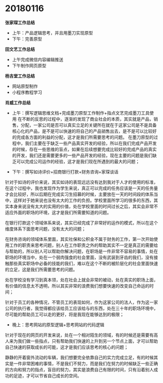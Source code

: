 
# 20180116
**张家琛工作总结**
- 上午：产品逻辑思考，并且用墨刀实现原型
- 下午：完善原型

**田文艺工作总结**
 - 上午完成微信内容编辑推送
 - 下午制作网页原型

 **杨吉堂工作总结**
  - 网站原型制作
  - 小程序教程学习

**肖威工作总结**
- 上午：撰写逻辑思维文档+完成墨刀原型工作制作+指点文艺完成墨刀工具使用
在不断的反思的过程中，逐渐的发现了商业社会的本质，其实就是产品，销售，分配，一家公司是否可以真实立足的关键所在就在于这家公司是不是具备核心化的产品，是不是可以快速的将自己的产品销售出去，是不是可以比较好的完成各方面的利益的分配，这才是我们所需要思考的问题。
在墨刀原型的过程中，我们主要在于缺乏一些产品真实开发的经验，所以在我们完成产品开发的时候，存在一些思维的盲点，如果在后续想要完成比较好的完成产品的真实的开发，我们还是需要更多的一些产品开发的经验，现在主要的问题是我们缺乏可以完成公司运作的经验，这才是我们现在所遇到的最大的问题；

- 下午：撰写如诗评价+招商银行打款+财务咨询+家琛谈话

针对于如诗的评价来说，其实如诗的表现远远没有达到我对于人才的使用的标准，在这个过程中，我也发现作为学生来说，真正可以完成的任务应该是一天的任务量才会比较好，所以后期在完成实习生招募的时候，主要放在一天的时间段的体系当中，这样对于她来说也没有太大的工作的负担。学校里面所学习的很多的东西，其实本身来说没有太大的实用的价值，处在学校里面的时间过长之后，其实会非常不适应外面的职场的环境，这才是我们所需要知道的问题。

在银行打款这个领域体系来说，其实已经完成了非常好的运作的模式，所以在这个维度体系下面思考问题，没有太大的问题；

在财务咨询的领域体系里面，其实社保和公积金不属于财务的工作，第一次开始使用工作的职责来思考问题，别人在工作职责之外的帮助其实不一定是真正的需要给与帮助的，所以别人可以帮助你解决问题，在职场是一件非常不容易的事情，处在职场的环境当中，处在一个弱肉强食的社会里面，没有武装到牙齿的我们，没有接触那些真实职场中必备的技能的我们，难以在这个不断的被阶层化的社会里面快速的立足，这是我们所需要思考的问题。

处在学校没有学习到真本领，处在社会上就会非常的被动，处在真实的职场上面，有价值的信息太不透明，所以其实非常的浪费我们想要快速的改变自己命运的时间；

针对于员工的各种情况，不管员工的表现如何，作为这家公司的法人，作为这一家公司的执行者，我觉得都应该给员工应该给与的东西，处在三十年的职场环境中，尽可能的帮助员工可以走的更好，将是我现在能够达到的极限；


- 晚上：思考网站的原型逻辑+思考网站的代码逻辑

针对于现在的网页的开发来说，处在一个相对陌生的领域，有的时候还是需要有高人来为我们做一些指点，只有帮助我们快速的上升到另一个节点上面，才可以帮助自己快速的获取成长的可能，这才是我们应该思考的核心的问题；

静静的开着窗外流动的车辆，我们想要完全依靠自己的实力完成立足，有的时候其实是一件非常困难的事情，不是我们不努力，而是我们在努力的时候缺乏一些正确的方向和努力的指点，盲目的努力，其实是浪费自己有限的时间，只有沿着别人成功的足迹，才可以节省自己成长的空间。

